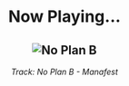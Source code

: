 <div align="center"> 
<h1>Now Playing...</h1>

![No Plan B](https://i.scdn.co/image/ab67616d00001e02abfd06327743f9990a51ae16)
--
_<p>Track: No Plan B - Manafest </p>_
</div>
